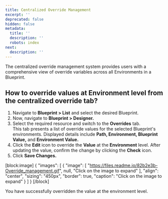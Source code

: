 ```yaml
---
title: Centralized Override Management
excerpt: ''
deprecated: false
hidden: false
metadata:
  title: ''
  description: ''
  robots: index
next:
  description: ''
---
```

The centralized override management system provides users with a comprehensive view of override variables across all Environments in a Blueprint.

## How to override values at Environment level from the centralized override tab?

1. Navigate to **Blueprint > List** and select the desired Blueprint.
2. Now, navigate to **Blueprint > Designer.**
3. Select the required resource and switch to the **Overrides** tab.  
   This tab presents a list of override values for the selected Blueprint's environments. Displayed details include **Path, Environment, Blueprint Value,** and **Environment Value.**
4. Click the **Edit** icon to override the **Value** at the **Environment** level. After updating the value, confirm the change by clicking the **Check** icon.
5. Click **Save Changes.**

[block:image]
{
  "images": [
    {
      "image": [
        "https://files.readme.io/82b2e3b-Override_management.gif",
        null,
        "Click on the image to expand"
      ],
      "align": "center",
      "sizing": "450px",
      "border": true,
      "caption": "Click on the image to expand"
    }
  ]
}
[/block]


You have successfully overridden the value at the environment level.